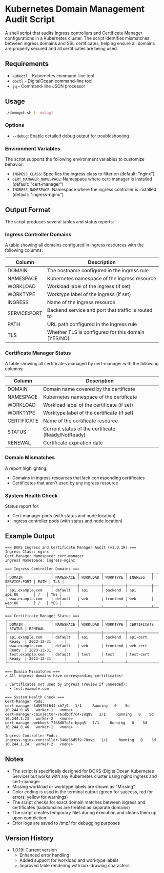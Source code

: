 # Kubernetes Domain Management Audit Script

A shell script that audits Ingress controllers and Certificate Manager configurations in a Kubernetes cluster. The script identifies mismatches between ingress domains and SSL certificates, helping ensure all domains are properly secured and all certificates are being used.

## Requirements

- `kubectl` - Kubernetes command-line tool
- `doctl` - DigitalOcean command-line tool
- `jq` - Command-line JSON processor

## Usage

```bash
./dommgmt.sh [--debug]
```

### Options

- `--debug`: Enable detailed debug output for troubleshooting

### Environment Variables

The script supports the following environment variables to customize behavior:

- `INGRESS_CLASS`: Specifies the ingress class to filter on (default: "nginx")
- `CERT_MANAGER_NAMESPACE`: Namespace where cert-manager is installed (default: "cert-manager")
- `INGRESS_NAMESPACE`: Namespace where the ingress controller is installed (default: "ingress-nginx")

## Output Format

The script produces several tables and status reports:

### Ingress Controller Domains

A table showing all domains configured in ingress resources with the following columns:

| Column | Description |
|--------|-------------|
| DOMAIN | The hostname configured in the ingress rule |
| NAMESPACE | Kubernetes namespace of the ingress resource |
| WORKLOAD | Workload label of the ingress (if set) |
| WORKTYPE | Worktype label of the ingress (if set) |
| INGRESS | Name of the ingress resource |
| SERVICE:PORT | Backend service and port that traffic is routed to |
| PATH | URL path configured in the ingress rule |
| TLS | Whether TLS is configured for this domain (YES/NO) |

### Certificate Manager Status

A table showing all certificates managed by cert-manager with the following columns:

| Column | Description |
|--------|-------------|
| DOMAIN | Domain name covered by the certificate |
| NAMESPACE | Kubernetes namespace of the certificate |
| WORKLOAD | Workload label of the certificate (if set) |
| WORKTYPE | Worktype label of the certificate (if set) |
| CERTIFICATE | Name of the certificate resource |
| STATUS | Current status of the certificate (Ready/NotReady) |
| RENEWAL | Certificate expiration date |

### Domain Mismatches

A report highlighting:
- Domains in ingress resources that lack corresponding certificates
- Certificates that aren't used by any ingress resource

### System Health Check

Status report for:
- Cert-manager pods (with status and node location)
- Ingress controller pods (with status and node location)

## Example Output

```
=== DOKS Ingress and Certificate Manager Audit (v1.0.19) ===
Ingress Class: nginx
Cert-Manager Namespace: cert-manager
Ingress Namespace: ingress-nginx

=== Ingress Controller Domains ===
┌────────────────────┬───────────┬──────────┬──────────┬───────────┬─────────────┬─────┬─────┐
│ DOMAIN             │ NAMESPACE │ WORKLOAD │ WORKTYPE │ INGRESS   │ SERVICE:PORT │ PATH │ TLS │
├────────────────────┼───────────┼──────────┼──────────┼───────────┼─────────────┼─────┼─────┤
│ api.example.com    │ default   │ api      │ backend  │ api       │ api:80       │ /   │ YES │
│ www.example.com    │ default   │ web      │ frontend │ web       │ web:80       │ /   │ YES │
└────────────────────┴───────────┴──────────┴──────────┴───────────┴─────────────┴─────┴─────┘

=== Certificate Manager Status ===
┌────────────────────┬───────────┬──────────┬──────────┬────────────────┬────────┬─────────────────┐
│ DOMAIN             │ NAMESPACE │ WORKLOAD │ WORKTYPE │ CERTIFICATE    │ STATUS │ RENEWAL         │
├────────────────────┼───────────┼──────────┼──────────┼────────────────┼────────┼─────────────────┤
│ api.example.com    │ default   │ api      │ backend  │ api-cert       │ Ready  │ 2023-12-31      │
│ www.example.com    │ default   │ web      │ frontend │ web-cert       │ Ready  │ 2023-12-31      │
│ test.example.com   │ default   │ test     │ test     │ test-cert      │ Ready  │ 2023-12-31      │
└────────────────────┴───────────┴──────────┴──────────┴────────────────┴────────┴─────────────────┘

=== Domain Mismatches ===
✓ All ingress domains have corresponding certificates!

⚠ Certificates not used by ingress (review if unneeded):
  • test.example.com

=== System Health Check ===
Cert-Manager Pods:
cert-manager-5d5976f644-xh7j9   1/1     Running   0    5d    10.244.0.45   worker-1   <none>
cert-manager-cainjector-76cdbdf7c4-s8q9v   1/1     Running   0    5d    10.244.1.23   worker-2   <none>
cert-manager-webhook-7f68d87c8c-bpgq5   1/1     Running   0    5d    10.244.0.46   worker-1   <none>

Ingress Controller Pods:
ingress-nginx-controller-546d56d5f9-78xvp   1/1     Running   0    5d    10.244.1.24   worker-2   <none>
```

## Notes

- The script is specifically designed for DOKS (DigitalOcean Kubernetes Service) but works with any Kubernetes cluster using nginx ingress and cert-manager
- Missing workload or worktype labels are shown as "Missing"
- Color coding is used in the terminal output (green for success, red for errors, yellow for warnings)
- The script checks for exact domain matches between ingress and certificates (subdomains are treated as separate domains)
- The script creates temporary files during execution and cleans them up upon completion
- Error logs are saved to /tmp/ for debugging purposes

## Version History

- 1.0.19: Current version
  - Enhanced error handling
  - Added support for workload and worktype labels
  - Improved table rendering with box-drawing characters